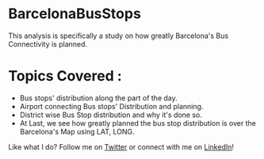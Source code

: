 # BarcelonaBusStops
This analysis is specifically a study on how greatly Barcelona's Bus Connectivity is planned.

# Topics Covered :
* Bus stops' distribution along the part of the day.
* Airport connecting Bus stops' Distribution and planning.
* District wise Bus Stop distribution and why it's done so.
* At Last, we see how greatly planned the bus stop distribution is over the Barcelona's Map using LAT, LONG.

Like what I do? Follow me on [Twitter](https://twitter.com/high_in_entropy) or connect with me on [LinkedIn](https://www.linkedin.com/in/viraj-mohile-70560b157/)!
